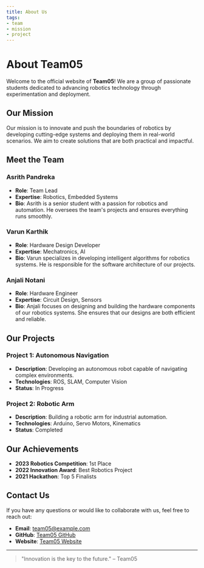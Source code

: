 ```yaml
---
title: About Us
tags:
- team
- mission
- project
---
```


# About Team05

Welcome to the official website of **Team05**! We are a group of passionate students dedicated to advancing robotics technology through experimentation and deployment.

## Our Mission

Our mission is to innovate and push the boundaries of robotics by developing cutting-edge systems and deploying them in real-world scenarios. We aim to create solutions that are both practical and impactful.

## Meet the Team

### Asrith Pandreka
- **Role**: Team Lead
- **Expertise**: Robotics, Embedded Systems
- **Bio**: Asrith is a senior student with a passion for robotics and automation. He oversees the team's projects and ensures everything runs smoothly.

### Varun Karthik
- **Role**: Hardware Design Developer
- **Expertise**: Mechatronics, AI
- **Bio**: Varun specializes in developing intelligent algorithms for robotics systems. He is responsible for the software architecture of our projects.

### Anjali Notani
- **Role**: Hardware Engineer
- **Expertise**: Circuit Design, Sensors
- **Bio**: Anjali focuses on designing and building the hardware components of our robotics systems. She ensures that our designs are both efficient and reliable.

## Our Projects

### Project 1: Autonomous Navigation
- **Description**: Developing an autonomous robot capable of navigating complex environments.
- **Technologies**: ROS, SLAM, Computer Vision
- **Status**: In Progress

### Project 2: Robotic Arm
- **Description**: Building a robotic arm for industrial automation.
- **Technologies**: Arduino, Servo Motors, Kinematics
- **Status**: Completed

## Our Achievements

- **2023 Robotics Competition**: 1st Place
- **2022 Innovation Award**: Best Robotics Project
- **2021 Hackathon**: Top 5 Finalists

## Contact Us

If you have any questions or would like to collaborate with us, feel free to reach out:

- **Email**: [team05@example.com](mailto:team05@example.com)
- **GitHub**: [Team05 GitHub](https://github.com/RAS598-2025-S-Team05)
- **Website**: [Team05 Website](https://ras598-2025-s-team05.github.io/)

---

> "Innovation is the key to the future." – Team05